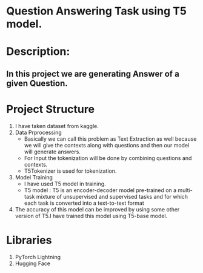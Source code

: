 # Question Answering Task using T5 model.

# Description:

## In this project we are generating Answer of a given Question.


# Project Structure

1. I have taken dataset from kaggle.
2. Data Prprocessing
    - Basically we can call this problem as Text Extraction as well because we will give the contexts along with questions and then our model will generate answers.
    - For Input the tokenization will be done by combining questions and contexts.
    - T5Tokenizer is used for tokenization.  
4. Model Training
    - I have used T5 model in training.
    - T5 model : T5 is an encoder-decoder model pre-trained on a multi-task mixture of unsupervised and supervised tasks and for which each task 
      is converted into a text-to-text format
4. The accuracy of this model can be improved by using some other version of T5.I have trained this model using T5-base model. 

# Libraries
1. PyTorch Lightning
2. Hugging Face 

   

